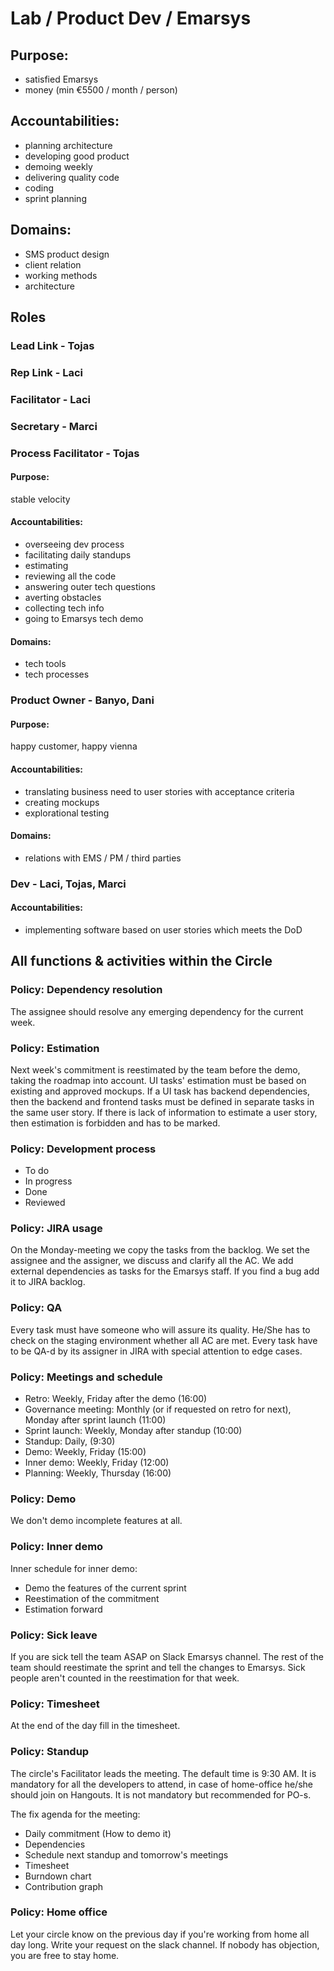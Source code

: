 # Lab / Product Dev / Emarsys
## Purpose:
- satisfied Emarsys
- money (min €5500 / month / person)

## Accountabilities:
- planning architecture
- developing good product
- demoing weekly
- delivering quality code
- coding
- sprint planning

## Domains:
- SMS product design
- client relation
- working methods
- architecture

## Roles
### Lead Link - Tojas 
### Rep Link - Laci	
### Facilitator - Laci
### Secretary - Marci

### Process Facilitator - Tojas
#### Purpose:
stable velocity
#### Accountabilities:
- overseeing dev process
- facilitating daily standups
- estimating
- reviewing all the code
- answering outer tech questions
- averting obstacles
- collecting tech info
- going to Emarsys tech demo

#### Domains:
- tech tools
- tech processes

### Product Owner - Banyo, Dani
#### Purpose: 
happy customer, happy vienna
#### Accountabilities:
- translating business need to user stories with acceptance criteria
- creating mockups 
- explorational testing

#### Domains:
- relations with EMS / PM / third parties

### Dev - Laci, Tojas, Marci
#### Accountabilities:
- implementing software based on user stories which meets the DoD

## All functions & activities within the Circle

### Policy: Dependency resolution
The assignee should resolve any emerging dependency for the current week.

### Policy: Estimation
Next week's commitment is reestimated by the team before the demo, 
taking the roadmap into account.
UI tasks' estimation must be based on existing and approved mockups.
If a UI task has backend dependencies, then the backend and frontend tasks must be defined in
separate tasks in the same user story.
If there is lack of information to estimate a user story, then estimation is
forbidden and has to be marked.

### Policy: Development process
- To do
- In progress
- Done
- Reviewed

### Policy: JIRA usage
On the Monday-meeting we copy the tasks from the backlog. 
We set the assignee and the assigner, we discuss and clarify all the AC. 
We add external dependencies as tasks for the Emarsys staff. 
If you find a bug add it to JIRA backlog.

### Policy: QA
Every task must have someone who will assure its quality. 
He/She has to check on the staging environment whether all AC are met. 
Every task have to be QA-d by its assigner in JIRA with special attention to edge cases.

### Policy: Meetings and schedule
- Retro: Weekly, Friday after the demo (16:00)
- Governance meeting: Monthly (or if requested on retro for next), Monday after sprint launch (11:00)
- Sprint launch: Weekly, Monday after standup (10:00)
- Standup: Daily, (9:30)
- Demo: Weekly, Friday (15:00)
- Inner demo: Weekly, Friday (12:00)
- Planning: Weekly, Thursday (16:00)

### Policy: Demo
We don't demo incomplete features at all. 

### Policy: Inner demo
Inner schedule for inner demo:
- Demo the features of the current sprint
- Reestimation of the commitment
- Estimation forward

### Policy: Sick leave
If you are sick tell the team ASAP on Slack Emarsys channel. 
The rest of the team should reestimate the sprint and tell the changes to Emarsys. 
Sick people aren't counted in the reestimation for that week.

### Policy: Timesheet
At the end of the day fill in the timesheet.

### Policy: Standup
The circle's Facilitator leads the meeting. The default time is 9:30 AM.
It is mandatory for all the developers to attend, in case of home-office he/she should join on Hangouts.
It is not mandatory but recommended for PO-s.

The fix agenda for the meeting:
- Daily commitment (How to demo it)
- Dependencies
- Schedule next standup and tomorrow's meetings
- Timesheet
- Burndown chart
- Contribution graph

### Policy: Home office
Let your circle know on the previous day if you're working from home all day long.
Write your request on the slack channel. If nobody has objection, you are free to stay home.
